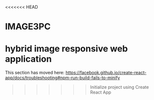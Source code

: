<<<<<<< HEAD
# IMAGE3PC
hybrid image responsive web application
=======
This section has moved here: https://facebook.github.io/create-react-app/docs/troubleshooting#npm-run-build-fails-to-minify
>>>>>>> Initialize project using Create React App
